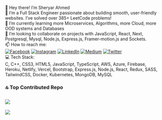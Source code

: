 👋 Hey there! I’m Sheryar Ahmed <br/>
👀 I’m a Full Stack Engineer passionate about building smooth, user-friendly websites. I’ve solved over 385+ LeetCode problems! <br/>
🌱 I’m currently learning more Microservices, Algorithms, more Cloud, more OOD systems and Databases<br/>
💞️ I’m looking to collaborate on projects with JavaScript, React, Next, Postgresql, Mysql, Node.js, Express.js, Framer-motion.js and Sockets. <br/>
📫 How to reach me: <br/>
[![Facebook](https://img.shields.io/badge/Facebook-%231877F2.svg?logo=Facebook&logoColor=white)](https://facebook.com/sheryarahmedse) [![Instagram](https://img.shields.io/badge/Instagram-%23E4405F.svg?logo=Instagram&logoColor=white)](https://instagram.com/blackhatshoo) [![LinkedIn](https://img.shields.io/badge/LinkedIn-%230077B5.svg?logo=linkedin&logoColor=white)](https://linkedin.com/in/sheryar-ahmed) [![Medium](https://img.shields.io/badge/Medium-12100E?logo=medium&logoColor=white)](https://medium.com/@sheryarahmedsa) [![Twitter](https://img.shields.io/badge/Twitter-%231DA1F2.svg?logo=Twitter&logoColor=white)](https://twitter.com/Sheryar51365787) <br/>
💻 Tech Stack: <br/>
C, C++, CSS3, HTML5, JavaScript, TypeScript, AWS, Azure, Firebase, Heroku, Netlify, Vercel, Bootstrap, Express.js, Node.js, React, Redux, SASS, TailwindCSS, Docker, Kubernetes, MongoDB, MySQL <br/>
### 🔝 Top Contributed Repo <br/>
![](https://github-contributor-stats.vercel.app/api?username=sheryar-ahmed&limit=5&theme=onedark&combine_all_yearly_contributions=true) <br/>
---
[![](https://visitcount.itsvg.in/api?id=sheryar-ahmed&icon=0&color=0)](https://visitcount.itsvg.in) <br/>
